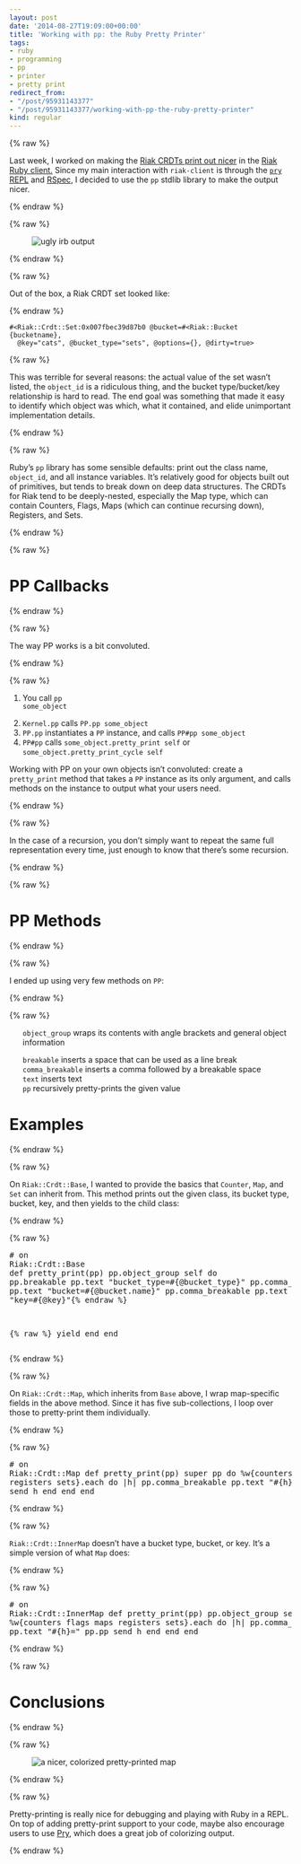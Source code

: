 ```yaml
---
layout: post
date: '2014-08-27T19:09:00+00:00'
title: 'Working with pp: the Ruby Pretty Printer'
tags:
- ruby
- programming
- pp
- printer
- pretty print
redirect_from:
- "/post/95931143377"
- "/post/95931143377/working-with-pp-the-ruby-pretty-printer"
kind: regular
---
```

{% raw %}<p>Last week, I worked on making the <a href="https://github.com/basho/riak-ruby-client/pull/168">Riak CRDTs print out nicer</a> in the <a href="https://github.com/basho/riak-ruby-client">Riak Ruby client.</a> Since my main interaction with <code>riak-client</code> is through the <a href="http://pryrepl.org"><code>pry</code> REPL</a> and <a href="http://rspec.info">RSpec</a>, I decided to use the <code>pp</code> stdlib library to make the output nicer.</p>{% endraw %}

{% raw %}<p><figure class="tmblr-full" data-orig-height="268" data-orig-width="810" data-orig-src="https://i.bf1c.us/_blog/ugky-pp.png"><img src="https://66.media.tumblr.com/f6b48d0c95fcc0b135443d0d3e1a7f8f/tumblr_inline_pbs2lgJ80P1qzmlsa_540.png" alt="ugly irb output" data-canonical-src="https://i.bf1c.us/_blog/ugky-pp.png" style="max-width:100%;" data-orig-height="268" data-orig-width="810" data-orig-src="https://i.bf1c.us/_blog/ugky-pp.png"/></figure></p>{% endraw %}

{% raw %}<p>Out of the box, a Riak CRDT set looked like:</p>{% endraw %}

```
#<Riak::Crdt::Set:0x007fbec39d87b0 @bucket=#<Riak::Bucket {bucketname},
  @key="cats", @bucket_type="sets", @options={}, @dirty=true>
```

{% raw %}<p>This was terrible for several reasons: the actual value of the set wasn&rsquo;t listed, the <code>object_id</code> is a ridiculous thing, and the bucket type/bucket/key relationship is hard to read. The end goal was something that made it easy to identify which object was which, what it contained, and elide unimportant implementation details.</p>{% endraw %}

{% raw %}<p>Ruby&rsquo;s <code>pp</code> library has some sensible defaults: print out the class name, <code>object_id</code>, and all instance variables. It&rsquo;s relatively good for objects built out of primitives, but tends to break down on deep data structures. The CRDTs for Riak tend to be deeply-nested, especially the Map type, which can contain Counters, Flags, Maps (which can continue recursing down), Registers, and Sets.</p>{% endraw %}

{% raw %}<h1>PP Callbacks</h1>{% endraw %}

{% raw %}<p>The way PP works is a bit convoluted.</p>{% endraw %}

{% raw %}<ol class="task-list"><li>You call <code>pp some_object</code>
</li>
<li>
<code>Kernel.pp</code> calls <code>PP.pp some_object</code>
</li>
<li>
<code>PP.pp</code> instantiates a <code>PP</code> instance, and calls <code>PP#pp some_object</code>
</li>
<li>
<code>PP#pp</code> calls <code>some_object.pretty_print self</code> or <code>some_object.pretty_print_cycle self</code>
</li>
</ol><p>Working with PP on your own objects isn&rsquo;t convoluted: create a <code>pretty_print</code> method that takes a <code>PP</code> instance as its only argument, and calls methods on the instance to output what your users need.</p>{% endraw %}

{% raw %}<p>In the case of a recursion, you don&rsquo;t simply want to repeat the same full representation every time, just enough to know that there&rsquo;s some recursion.</p>{% endraw %}

{% raw %}<h1>PP Methods</h1>{% endraw %}

{% raw %}<p>I ended up using very few methods on <code>PP</code>:</p>{% endraw %}

{% raw %}<ul class="task-list"><li>
<code>object_group</code> wraps its contents with angle brackets and general object information</li>
<li>
<code>breakable</code> inserts a space that can be used as a line break</li>
<li>
<code>comma_breakable</code> inserts a comma followed by a breakable space</li>
<li>
<code>text</code> inserts text</li>
<li>
<code>pp</code> recursively pretty-prints the given value</li>
</ul><h1>Examples</h1>{% endraw %}

{% raw %}<p>On <code>Riak::Crdt::Base</code>, I wanted to provide the basics that <code>Counter</code>, <code>Map</code>, and <code>Set</code> can inherit from. This method prints out the given class, its bucket type, bucket, key, and then yields to the child class:</p>{% endraw %}

{% raw %}<div class="highlight highlight-ruby"><pre># on Riak::Crdt::Base<br/>def pretty_print(pp)
  pp.object_group self do
    pp.breakable
    pp.text "bucket_type=#{@bucket_type}"
    pp.comma_breakable
    pp.text "bucket=#{@bucket.name}"
    pp.comma_breakable
    pp.text "key=#{@key}"{% endraw %}

{% raw %}    yield
  end
end
</pre></div>{% endraw %}

{% raw %}<p>On <code>Riak::Crdt::Map</code>, which inherits from <code>Base</code> above, I wrap map-specific fields in the above method. Since it has five sub-collections, I loop over those to pretty-print them individually.</p>{% endraw %}

{% raw %}<div class="highlight highlight-ruby"><pre># on Riak::Crdt::Map
def pretty_print(pp)
  super pp do
    %w{counters flags maps registers sets}.each do |h|
      pp.comma_breakable
      pp.text "#{h}="
      pp.pp send h
    end
  end
end
</pre></div>{% endraw %}

{% raw %}<p><code>Riak::Crdt::InnerMap</code> doesn&rsquo;t have a bucket type, bucket, or key. It&rsquo;s a simple version of what <code>Map</code> does:</p>{% endraw %}

{% raw %}<div class="highlight highlight-ruby"><pre># on Riak::Crdt::InnerMap
def pretty_print(pp)
  pp.object_group self do
    %w{counters flags maps registers sets}.each do |h|
      pp.comma_breakable
      pp.text "#{h}="
      pp.pp send h
    end
  end
end
</pre></div>{% endraw %}

{% raw %}<h1>Conclusions</h1>{% endraw %}

{% raw %}<p><figure class="tmblr-full" data-orig-height="768" data-orig-width="810" data-orig-src="https://i.bf1c.us/_blog/nice-pp.png"><img src="https://66.media.tumblr.com/29290a9ac8f95b97a4774166fd004efe/tumblr_inline_pbs2lgKvh31qzmlsa_540.png" alt="a nicer, colorized pretty-printed map" data-orig-height="768" data-orig-width="810" data-orig-src="https://i.bf1c.us/_blog/nice-pp.png"/></figure></p>{% endraw %}

{% raw %}<p>Pretty-printing is really nice for debugging and playing with Ruby in a REPL. On top of adding pretty-print support to your code, maybe also encourage users to use <a href="http://pryrepl.org">Pry</a>, which does a great job of colorizing output.</p>{% endraw %}
